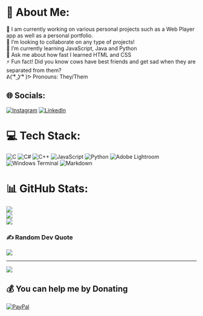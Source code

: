 # 💫 About Me:
🔭 I am currently working on various personal projects such as a Web Player app as well as a personal portfolio.<br>👯 I’m looking to collaborate on any type of projects!<br>🌱 I’m currently learning JavaScript, Java and Python <br>💬 Ask me about how fast I learned HTML and CSS <br>⚡ Fun fact! Did you know cows have best friends and get sad when they are separated from them? <br> ᕕ( ͡° ͜ʖ ͡° )ᕗ Pronouns: They/Them


## 🌐 Socials:
[![Instagram](https://img.shields.io/badge/Instagram-%23E4405F.svg?logo=Instagram&logoColor=white)](https://instagram.com/exo_raeeuz) [![LinkedIn](https://img.shields.io/badge/LinkedIn-%230077B5.svg?logo=linkedin&logoColor=white)](https://www.linkedin.com/in/raymond-morrow/) 

# 💻 Tech Stack:
![C](https://img.shields.io/badge/c-%2300599C.svg?style=flat&logo=c&logoColor=white) ![C#](https://img.shields.io/badge/c%23-%23239120.svg?style=flat&logo=csharp&logoColor=white) ![C++](https://img.shields.io/badge/c++-%2300599C.svg?style=flat&logo=c%2B%2B&logoColor=white) ![JavaScript](https://img.shields.io/badge/javascript-%23323330.svg?style=flat&logo=javascript&logoColor=%23F7DF1E) ![Python](https://img.shields.io/badge/python-3670A0?style=flat&logo=python&logoColor=ffdd54) ![Adobe Lightroom](https://img.shields.io/badge/Adobe%20Lightroom-31A8FF.svg?style=flat&logo=Adobe%20Lightroom&logoColor=white) ![Windows Terminal](https://img.shields.io/badge/Windows%20Terminal-%234D4D4D.svg?style=flat&logo=windows-terminal&logoColor=white) ![Markdown](https://img.shields.io/badge/markdown-%23000000.svg?style=flat&logo=markdown&logoColor=white)
# 📊 GitHub Stats:
![](https://github-readme-stats.vercel.app/api?username=ExoRaeeuz&theme=darcula&hide_border=false&include_all_commits=true&count_private=true)<br/>
![](https://github-readme-streak-stats.herokuapp.com/?user=ExoRaeeuz&theme=darcula&hide_border=false)<br/>
![](https://github-readme-stats.vercel.app/api/top-langs/?username=ExoRaeeuz&theme=darcula&hide_border=false&include_all_commits=true&count_private=true&layout=compact)

### ✍️ Random Dev Quote
![](https://quotes-github-readme.vercel.app/api?type=horizontal&theme=radical)

---
[![](https://visitcount.itsvg.in/api?id=ExoRaeeuz&icon=2&color=2)](https://visitcount.itsvg.in)

  ## 💰 You can help me by Donating
  [![PayPal](https://img.shields.io/badge/PayPal-00457C?style=for-the-badge&logo=paypal&logoColor=white)](https://paypal.me/HeyitsRaym) 

  
<!-- Proudly created with GPRM ( https://gprm.itsvg.in ) -->
